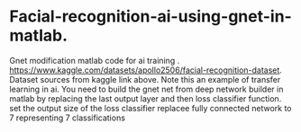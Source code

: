 # Facial-recognition-ai-using-gnet-in-matlab.
Gnet modification matlab code for ai training .
https://www.kaggle.com/datasets/apollo2506/facial-recognition-dataset.
Dataset sources from kaggle link above.
Note this an example of transfer learning in ai.
You need to build the gnet net from deep network builder in matlab by replacing the 
last output layer and then loss classifier function.
set the output size of the loss classifier replacee fully connected network to 7 representing 7 classifications
